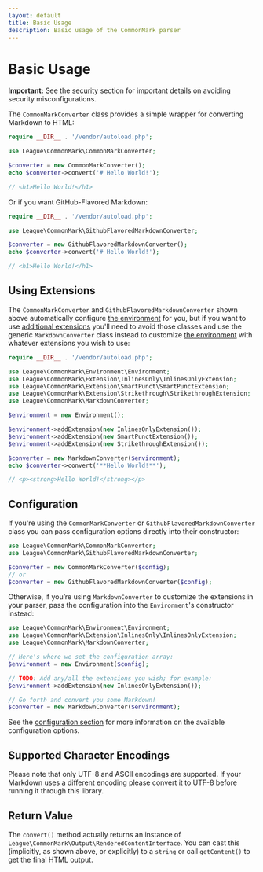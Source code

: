 ```yaml
---
layout: default
title: Basic Usage
description: Basic usage of the CommonMark parser
---
```


# Basic Usage

<i class="fa fa-exclamation-triangle"></i>
**Important:** See the [security](/2.3/security/) section for important details on avoiding security misconfigurations.

The `CommonMarkConverter` class provides a simple wrapper for converting Markdown to HTML:

```php
require __DIR__ . '/vendor/autoload.php';

use League\CommonMark\CommonMarkConverter;

$converter = new CommonMarkConverter();
echo $converter->convert('# Hello World!');

// <h1>Hello World!</h1>
```

Or if you want GitHub-Flavored Markdown:

```php
require __DIR__ . '/vendor/autoload.php';

use League\CommonMark\GithubFlavoredMarkdownConverter;

$converter = new GithubFlavoredMarkdownConverter();
echo $converter->convert('# Hello World!');

// <h1>Hello World!</h1>
```

## Using Extensions

The `CommonMarkConverter` and `GithubFlavoredMarkdownConverter` shown above automatically configure [the environment](/2.3/customization/environment/) for you, but if you want to use [additional extensions](/2.3/customization/extensions/) you'll need to avoid those classes and use the generic `MarkdownConverter` class instead to customize [the environment](/2.3/customization/environment/) with whatever extensions you wish to use:

```php
require __DIR__ . '/vendor/autoload.php';

use League\CommonMark\Environment\Environment;
use League\CommonMark\Extension\InlinesOnly\InlinesOnlyExtension;
use League\CommonMark\Extension\SmartPunct\SmartPunctExtension;
use League\CommonMark\Extension\Strikethrough\StrikethroughExtension;
use League\CommonMark\MarkdownConverter;

$environment = new Environment();

$environment->addExtension(new InlinesOnlyExtension());
$environment->addExtension(new SmartPunctExtension());
$environment->addExtension(new StrikethroughExtension());

$converter = new MarkdownConverter($environment);
echo $converter->convert('**Hello World!**');

// <p><strong>Hello World!</strong></p>
```

## Configuration

If you're using the `CommonMarkConverter` or `GithubFlavoredMarkdownConverter` class you can pass configuration options directly into their constructor:

```php
use League\CommonMark\CommonMarkConverter;
use League\CommonMark\GithubFlavoredMarkdownConverter;

$converter = new CommonMarkConverter($config);
// or
$converter = new GithubFlavoredMarkdownConverter($config);
```

Otherwise, if you’re using `MarkdownConverter` to customize the extensions in your parser, pass the configuration into the `Environment`'s constructor instead:

```php
use League\CommonMark\Environment\Environment;
use League\CommonMark\Extension\InlinesOnly\InlinesOnlyExtension;
use League\CommonMark\MarkdownConverter;

// Here's where we set the configuration array:
$environment = new Environment($config);

// TODO: Add any/all the extensions you wish; for example:
$environment->addExtension(new InlinesOnlyExtension());

// Go forth and convert you some Markdown!
$converter = new MarkdownConverter($environment);
```

See the [configuration section](/2.3/configuration/) for more information on the available configuration options.

## Supported Character Encodings

Please note that only UTF-8 and ASCII encodings are supported.  If your Markdown uses a different encoding please convert it to UTF-8 before running it through this library.

## Return Value

The `convert()` method actually returns an instance of `League\CommonMark\Output\RenderedContentInterface`.  You can cast this (implicitly, as shown above, or explicitly) to a `string` or call `getContent()` to get the final HTML output.
